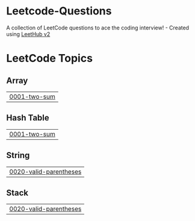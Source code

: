 # Leetcode-Questions
A collection of LeetCode questions to ace the coding interview! - Created using [LeetHub v2](https://github.com/arunbhardwaj/LeetHub-2.0)

<!---LeetCode Topics Start-->
# LeetCode Topics
## Array
|  |
| ------- |
| [0001-two-sum](https://github.com/ishansuri26/Leetcode-Questions/tree/master/0001-two-sum) |
## Hash Table
|  |
| ------- |
| [0001-two-sum](https://github.com/ishansuri26/Leetcode-Questions/tree/master/0001-two-sum) |
## String
|  |
| ------- |
| [0020-valid-parentheses](https://github.com/ishansuri26/Leetcode-Questions/tree/master/0020-valid-parentheses) |
## Stack
|  |
| ------- |
| [0020-valid-parentheses](https://github.com/ishansuri26/Leetcode-Questions/tree/master/0020-valid-parentheses) |
<!---LeetCode Topics End-->